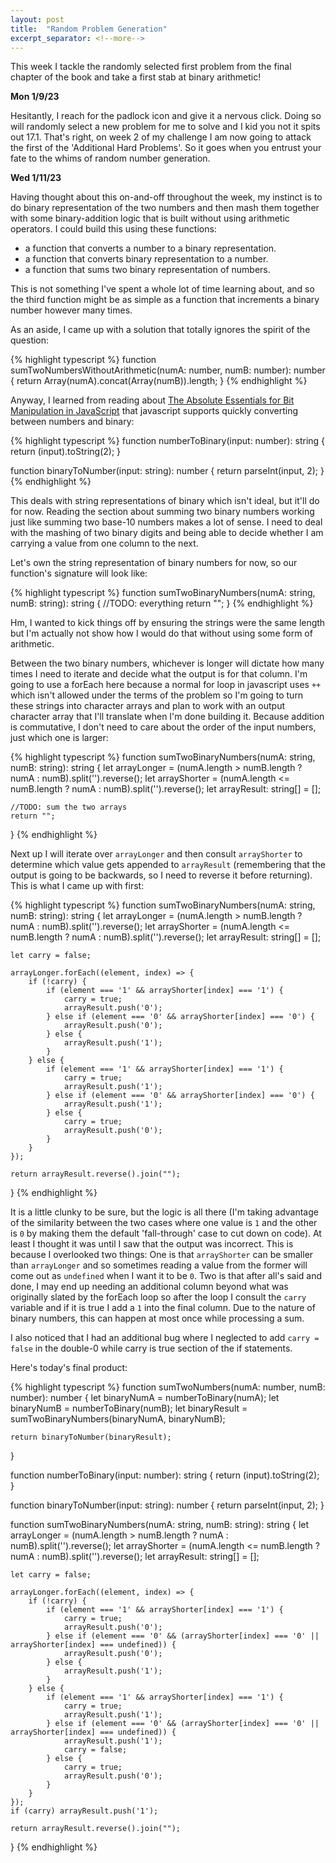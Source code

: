 ```yaml
---
layout: post
title:  "Random Problem Generation"
excerpt_separator: <!--more-->
---
```

This week I tackle the randomly selected first problem from the final chapter of the book and take a first stab at binary arithmetic!
<!--more-->

**Mon 1/9/23**

Hesitantly, I reach for the padlock icon and give it a nervous click. Doing so will randomly select a new problem for me to solve and I kid you not it spits out 17.1. That's right, on week 2 of my challenge I am now going to attack the first of the 'Additional Hard Problems'. So it goes when you entrust your fate to the whims of random number generation.

**Wed 1/11/23**

Having thought about this on-and-off throughout the week, my instinct is to do binary representation of the two numbers and then mash them together with some binary-addition logic that is built without using arithmetic operators. I could build this using these functions:

- a function that converts a number to a binary representation.
- a function that converts binary representation to a number.
- a function that sums two binary representation of numbers.

This is not something I've spent a whole lot of time learning about, and so the third function might be as simple as a function that increments a binary number however many times. 

As an aside, I came up with a solution that totally ignores the spirit of the question:

{% highlight typescript %}
function sumTwoNumbersWithoutArithmetic(numA: number, numB: number): number {
    return Array(numA).concat(Array(numB)).length;
}
{% endhighlight %}

Anyway, I learned from reading about [The Absolute Essentials for Bit Manipulation in JavaScript](https://lucasfcosta.com/2018/12/25/bitwise-operations.html) that javascript supports quickly converting between numbers and binary:

{% highlight typescript %}
function numberToBinary(input: number): string {
    return (input).toString(2);
}

function binaryToNumber(input: string): number {
    return parseInt(input, 2);
}
{% endhighlight %}

This deals with string representations of binary which isn't ideal, but it'll do for now. Reading the section about summing two binary numbers working just like summing two base-10 numbers makes a lot of sense. I need to deal with the mashing of two binary digits and being able to decide whether I am carrying a value from one column to the next. 

Let's own the string representation of binary numbers for now, so our function's signature will look like:

{% highlight typescript %}
function sumTwoBinaryNumbers(numA: string, numB: string): string {
    //TODO: everything
    return "";
}
{% endhighlight %}

Hm, I wanted to kick things off by ensuring the strings were the same length but I'm actually not show how I would do that without using some form of arithmetic. 

Between the two binary numbers, whichever is longer will dictate how many times I need to iterate and decide what the output is for that column. I'm going to use a forEach here because a normal for loop in javascript uses `++` which isn't allowed under the terms of the problem so I'm going to turn these strings into character arrays and plan to work with an output character array that I'll translate when I'm done building it. Because addition is commutative, I don't need to care about the order of the input numbers, just which one is larger:

{% highlight typescript %}
function sumTwoBinaryNumbers(numA: string, numB: string): string {
    let arrayLonger = (numA.length > numB.length ? numA : numB).split('').reverse();
    let arrayShorter = (numA.length <= numB.length ? numA : numB).split('').reverse();
    let arrayResult: string[] = [];

    //TODO: sum the two arrays
    return "";
}
{% endhighlight %}

Next up I will iterate over `arrayLonger` and then consult `arrayShorter` to determine which value gets appended to `arrayResult` (remembering that the output is going to be backwards, so I need to reverse it before returning). This is what I came up with first:

{% highlight typescript %}
function sumTwoBinaryNumbers(numA: string, numB: string): string {
    let arrayLonger = (numA.length > numB.length ? numA : numB).split('').reverse();
    let arrayShorter = (numA.length <= numB.length ? numA : numB).split('').reverse();
    let arrayResult: string[] = [];

    let carry = false;

    arrayLonger.forEach((element, index) => {
        if (!carry) {
            if (element === '1' && arrayShorter[index] === '1') {
                carry = true;
                arrayResult.push('0');
            } else if (element === '0' && arrayShorter[index] === '0') {
                arrayResult.push('0');
            } else {
                arrayResult.push('1');
            }
        } else {
            if (element === '1' && arrayShorter[index] === '1') {
                carry = true;
                arrayResult.push('1');
            } else if (element === '0' && arrayShorter[index] === '0') {
                arrayResult.push('1');
            } else {
                carry = true;
                arrayResult.push('0');
            }
        }
    });
    
    return arrayResult.reverse().join("");
}
{% endhighlight %}

It is a little clunky to be sure, but the logic is all there (I'm taking advantage of the similarity between the two cases where one value is `1` and the other is `0` by making them the default 'fall-through' case to cut down on code). At least I thought it was until I saw that the output was incorrect. This is because I overlooked two things: One is that `arrayShorter` can be smaller than `arrayLonger` and so sometimes reading a value from the former will come out as `undefined` when I want it to be `0`. Two is that after all's said and done, I may end up needing an additional column beyond what was originally slated by the forEach loop so after the loop I consult the `carry` variable and if it is true I add a `1` into the final column. Due to the nature of binary numbers, this can happen at most once while processing a sum.

I also noticed that I had an additional bug where I neglected to add `carry = false` in the double-0 while carry is true section of the if statements.

Here's today's final product:

{% highlight typescript %}
function sumTwoNumbers(numA: number, numB: number): number {
    let binaryNumA = numberToBinary(numA);
    let binaryNumB = numberToBinary(numB);
    let binaryResult = sumTwoBinaryNumbers(binaryNumA, binaryNumB);

    return binaryToNumber(binaryResult);
}

function numberToBinary(input: number): string {
    return (input).toString(2);
}

function binaryToNumber(input: string): number {
    return parseInt(input, 2);
}

function sumTwoBinaryNumbers(numA: string, numB: string): string {
    let arrayLonger = (numA.length > numB.length ? numA : numB).split('').reverse();
    let arrayShorter = (numA.length <= numB.length ? numA : numB).split('').reverse();
    let arrayResult: string[] = [];

    let carry = false;

    arrayLonger.forEach((element, index) => {
        if (!carry) {
            if (element === '1' && arrayShorter[index] === '1') {
                carry = true;
                arrayResult.push('0');
            } else if (element === '0' && (arrayShorter[index] === '0' || arrayShorter[index] === undefined)) {
                arrayResult.push('0');
            } else {
                arrayResult.push('1');
            }
        } else {
            if (element === '1' && arrayShorter[index] === '1') {
                carry = true;
                arrayResult.push('1');
            } else if (element === '0' && (arrayShorter[index] === '0' || arrayShorter[index] === undefined)) {
                arrayResult.push('1');
                carry = false;
            } else {
                carry = true;
                arrayResult.push('0');
            }
        }
    });
    if (carry) arrayResult.push('1');
    
    return arrayResult.reverse().join("");
}
{% endhighlight %}